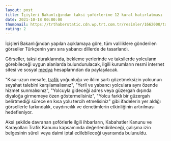 ```yaml
--- 
layout: post
title: İçişleri Bakanlığından taksi şoförlerine 12 kural hatırlatması
date: 2021-10-18 00:00:00
thumbnail: https://trthaberstatic.cdn.wp.trt.com.tr/resimler/1662000/taksi-aa-1663038.jpg
rating: 2
---
```

<p>
	İçişleri Bakanlığından yapılan açıklamaya göre, tüm valiliklere gönderilen görseller Türkçenin yanı sıra yabancı dillerde de tasarlandı.</p>
<p>
	Görseller, taksi duraklarında, bekleme yerlerinde ve taksilerde yolcuların görebileceği uygun alanlarda bulundurulacak, ilgili kurumların resmi internet sitesi ve sosyal <a href="https://www.trthaber.com/etiket/medya/" target="_blank">medya</a> hesaplarından da paylaşılacak.</p>
<p>
	"Kısa-uzun mesafe, <a href="https://www.trthaber.com/etiket/trafik/" target="_blank">trafik</a> yoğunluğu ve iklim şartı gözetmeksizin yolcunun seyahat talebini karşılamalısınız", "Yerli ve yabancı yolculara aynı özende hizmet sunmalısınız", "Yolcuyla gideceği adres veya güzergah dışında diyaloğa girmemeye özen göstermelisiniz", "Yolcu farklı bir güzergah belirtmediği sürece en kısa yolu tercih etmelisiniz" gibi ifadelerin yer aldığı görsellerle farkındalık, caydırıcılık ve denetimlerin etkinliğinin artırılması hedefleniyor.</p>
<p>
	Aksi şekilde davranan şoförlerle ilgili ihbarların, Kabahatler Kanunu ve Karayolları Trafik Kanunu kapsamında değerlendirileceği, çalışma izin belgesinin süreli veya daimi iptal edilebileceği uyarısında bulunuldu.</p>
